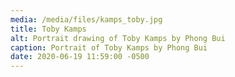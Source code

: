 ```yaml
---
media: /media/files/kamps_toby.jpg
title: Toby Kamps
alt: Portrait drawing of Toby Kamps by Phong Bui
caption: Portrait of Toby Kamps by Phong Bui
date: 2020-06-19 11:59:00 -0500
---
```

